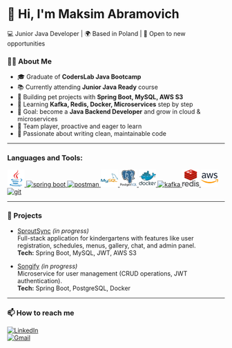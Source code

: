 # 👋 Hi, I'm Maksim Abramovich 

💻 Junior Java Developer | 🌍 Based in Poland | 🚀 Open to new opportunities


### 👨‍💻 About Me
- 🎓 Graduate of **CodersLab Java Bootcamp**  
- 📚 Currently attending **Junior Java Ready** course  
- 🧩 Building pet projects with **Spring Boot, MySQL, AWS S3**  
- 🌱 Learning **Kafka, Redis, Docker, Microservices** step by step  
- 🎯 Goal: become a **Java Backend Developer** and grow in cloud & microservices  
- 🤝 Team player, proactive and eager to learn  
- 📖 Passionate about writing clean, maintainable code  

---

<h3 align="left">Languages and Tools:</h3>
<p align="left">
  <a href="https://www.java.com" target="_blank" rel="noreferrer">
    <img src="https://raw.githubusercontent.com/devicons/devicon/master/icons/java/java-original.svg" alt="java" width="40" height="40"/>
  </a>
  <a href="https://spring.io/projects/spring-boot" target="_blank" rel="noreferrer">
    <img src="https://www.vectorlogo.zone/logos/springio/springio-icon.svg" alt="spring boot" width="40" height="40"/>
  </a>
  <a href="https://postman.com" target="_blank" rel="noreferrer"> <img src="https://www.vectorlogo.zone/logos/getpostman/getpostman-icon.svg" alt="postman" width="40" height="40"/> </a>
  <a href="https://www.mysql.com/" target="_blank" rel="noreferrer">
    <img src="https://raw.githubusercontent.com/devicons/devicon/master/icons/mysql/mysql-original-wordmark.svg" alt="mysql" width="40" height="40"/>
  </a>
  <a href="https://www.postgresql.org" target="_blank" rel="noreferrer">
    <img src="https://raw.githubusercontent.com/devicons/devicon/master/icons/postgresql/postgresql-original-wordmark.svg" alt="postgresql" width="40" height="40"/>
  </a>
  <a href="https://www.docker.com/" target="_blank" rel="noreferrer">
    <img src="https://raw.githubusercontent.com/devicons/devicon/master/icons/docker/docker-original-wordmark.svg" alt="docker" width="40" height="40"/>
  </a>
  <a href="https://kafka.apache.org/" target="_blank" rel="noreferrer">
    <img src="https://www.vectorlogo.zone/logos/apache_kafka/apache_kafka-icon.svg" alt="kafka" width="40" height="40"/>
  </a>
  <a href="https://redis.io" target="_blank" rel="noreferrer">
    <img src="https://raw.githubusercontent.com/devicons/devicon/master/icons/redis/redis-original-wordmark.svg" alt="redis" width="40" height="40"/>
  </a>
  <a href="https://aws.amazon.com/" target="_blank" rel="noreferrer">
    <img src="https://raw.githubusercontent.com/devicons/devicon/master/icons/amazonwebservices/amazonwebservices-original-wordmark.svg" alt="aws" width="40" height="40"/>
  </a>
  <a href="https://git-scm.com/" target="_blank" rel="noreferrer">
    <img src="https://www.vectorlogo.zone/logos/git-scm/git-scm-icon.svg" alt="git" width="40" height="40"/>
  </a>
</p>

---

### 🚀 Projects

- [SproutSync](https://github.com/abramovich-maks/SproutSync) *(in progress)*  
  Full-stack application for kindergartens with features like user registration, schedules, menus, gallery, chat, and admin panel.  
  **Tech:** Spring Boot, MySQL, JWT, AWS S3  

- [Songify](https://github.com/abramovich-maks/songify) *(in progress)*  
  Microservice for user management (CRUD operations, JWT authentication).  
  **Tech:** Spring Boot, PostgreSQL, Docker  

---


### 📫 How to reach me
[![LinkedIn](https://img.shields.io/badge/LinkedIn-blue?style=for-the-badge&logo=linkedin)](https://www.linkedin.com/in/maksim-abramovich-b0360432b)  
[![Gmail](https://img.shields.io/badge/Email-D14836?style=for-the-badge&logo=gmail&logoColor=white)](mailto:maks.abramovich.1995@mail.ru )
